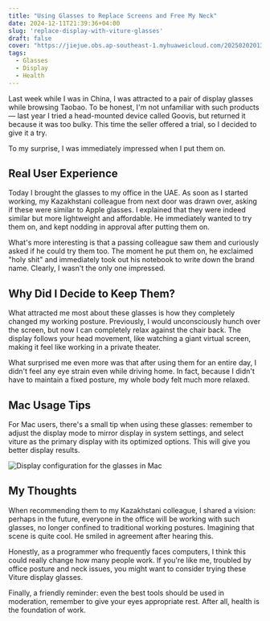 ```yaml
---
title: "Using Glasses to Replace Screens and Free My Neck"
date: 2024-12-11T21:39:36+04:00
slug: 'replace-display-with-viture-glasses'
draft: false
cover: "https://jiejue.obs.ap-southeast-1.myhuaweicloud.com/20250202013113003.webp"
tags:
  - Glasses
  - Display
  - Health
---
```


Last week while I was in China, I was attracted to a pair of display glasses while browsing Taobao. To be honest, I'm not unfamiliar with such products — last year I tried a head-mounted device called Goovis, but returned it because it was too bulky. This time the seller offered a trial, so I decided to give it a try.

To my surprise, I was immediately impressed when I put them on.

<!--more-->

## Real User Experience

Today I brought the glasses to my office in the UAE. As soon as I started working, my Kazakhstani colleague from next door was drawn over, asking if these were similar to Apple glasses. I explained that they were indeed similar but more lightweight and affordable. He immediately wanted to try them on, and kept nodding in approval after putting them on.

What's more interesting is that a passing colleague saw them and curiously asked if he could try them too. The moment he put them on, he exclaimed "holy shit" and immediately took out his notebook to write down the brand name. Clearly, I wasn't the only one impressed.

## Why Did I Decide to Keep Them?

What attracted me most about these glasses is how they completely changed my working posture. Previously, I would unconsciously hunch over the screen, but now I can completely relax against the chair back. The display follows your head movement, like watching a giant virtual screen, making it feel like working in a private theater.

What surprised me even more was that after using them for an entire day, I didn't feel any eye strain even while driving home. In fact, because I didn't have to maintain a fixed posture, my whole body felt much more relaxed.

## Mac Usage Tips

For Mac users, there's a small tip when using these glasses: remember to adjust the display mode to mirror display in system settings, and select viture as the primary display with its optimized options. This will give you better display results.

![Display configuration for the glasses in Mac](https://jiejue.obs.ap-southeast-1.myhuaweicloud.com/20250202013332203.webp)

## My Thoughts

When recommending them to my Kazakhstani colleague, I shared a vision: perhaps in the future, everyone in the office will be working with such glasses, no longer confined to traditional working postures. Imagining that scene is quite cool. He smiled in agreement after hearing this.

Honestly, as a programmer who frequently faces computers, I think this could really change how many people work. If you're like me, troubled by office posture and neck issues, you might want to consider trying these Viture display glasses.

Finally, a friendly reminder: even the best tools should be used in moderation, remember to give your eyes appropriate rest. After all, health is the foundation of work.
